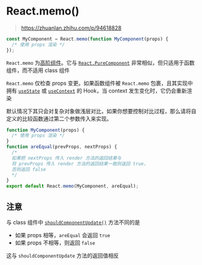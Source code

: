 # React.memo()

> https://zhuanlan.zhihu.com/p/94618828



```js
const MyComponent = React.memo(function MyComponent(props) {
  /* 使用 props 渲染 */
});
```

`React.memo` 为[高阶组件](https://zh-hans.reactjs.org/docs/higher-order-components.html)。它与 [`React.PureComponent`](https://zh-hans.reactjs.org/docs/react-api.html#reactpurecomponent) 非常相似，但只适用于函数组件，而不适用 class 组件

`React.memo` 仅检查 props 变更。如果函数组件被 `React.memo` 包裹，且其实现中拥有 [`useState`](https://zh-hans.reactjs.org/docs/hooks-state.html) 或 [`useContext`](https://zh-hans.reactjs.org/docs/hooks-reference.html#usecontext) 的 Hook，当 context 发生变化时，它仍会重新渲染

默认情况下其只会对复杂对象做浅层对比，如果你想要控制对比过程，那么请将自定义的比较函数通过第二个参数传入来实现。

```js
function MyComponent(props) {
  /* 使用 props 渲染 */
}
function areEqual(prevProps, nextProps) {
  /*
  如果把 nextProps 传入 render 方法的返回结果与
  将 prevProps 传入 render 方法的返回结果一致则返回 true，
  否则返回 false
  */
}
export default React.memo(MyComponent, areEqual);
```



## 注意

与 class 组件中 [`shouldComponentUpdate()`](https://zh-hans.reactjs.org/docs/react-component.html#shouldcomponentupdate) 方法不同的是

- 如果 props 相等，`areEqual` 会返回 `true`
- 如果 props 不相等，则返回 `false`

这与 `shouldComponentUpdate` 方法的返回值相反

